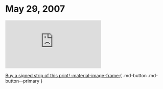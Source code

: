 # May 29, 2007

![](https://www.achewood.com/comic.php?date=05292007)

[Buy a signed strip of this print! :material-image-frame:](https://achewood-holiday-pop-up.myshopify.com/products/strip#05292007){ .md-button .md-button--primary }
